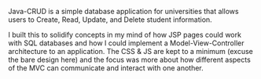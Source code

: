 Java-CRUD is a simple database application for universities that allows users to Create, Read, Update, and Delete student information. 

I built this to solidify concepts in my mind of how JSP pages could work with SQL databases and how I could implement a Model-View-Controller architecture to an application. The CSS & JS are kept to a minimum (excuse the bare design here) and the focus was more about how different aspects of the MVC can communicate and interact with one another.
